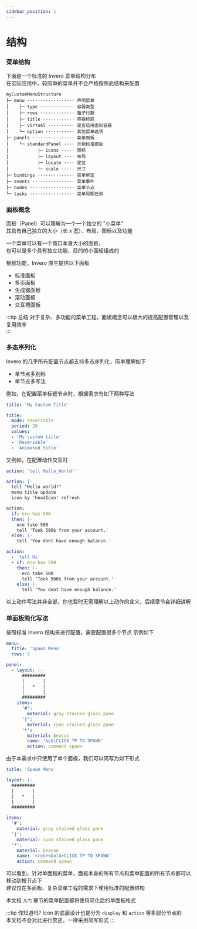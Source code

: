 ```yaml
---
sidebar_position: 1
---
```


# 结构


### 菜单结构

下面是一个标准的 Invero 菜单结构分布  
在实际应用中，较简单的菜单并不会严格按照此结构来配置  

```
myCustomMenuStructure
├─ menu ·················· 声明菜单
│    ├─ type ············· 容器类型
│    ├─ rows ············· 箱子行数
│    ├─ title ············ 容器标题
│    ├─ virtual ·········· 是否启用虚拟容器
│    └─ option ··········· 其他菜单选项
├─ panels ················ 菜单面板
│    └─ standardPanel ···· 示例标准面板
│           ├─ icons ····· 图标
│           ├─ layout ···· 布局
│           ├─ locate ···· 定位
│           └─ scale ····· 尺寸
├─ bindings ·············· 菜单绑定
├─ events ················ 菜单事件
├─ nodes ················· 菜单节点
└─ tasks ················· 菜单周期任务
```

### 面板概念

面板（Panel）可以理解为一个一个独立的 "小菜单"  
其具有自己独立的大小（长 x 宽）、布局、图标以及功能  

一个菜单可以有一个窗口本身大小的面板，  
也可以是多个具有独立功能、目的的小面板组成的  

根据功能，Invero 原生提供以下面板
- 标准面板
- 多页面板
- 生成器面板
- 滚动面板
- 交互槽面板

:::tip 总结
对于复杂、多功能的菜单工程，面板概念可以极大的提高配置管理以及复用效率  
:::

### 多态序列化

Invero 的几乎所有配置节点都支持多态序列化，简单理解如下
- 单节点多别称
- 单节点多写法

例如，在配置菜单标题节点时，根据需求有如下两种写法
```yaml title=静态标题
title: 'My Custom Title'
```

```yaml title=动态标题
title:
  mode: reversable
  period: 20
  values:
  - 'My custom title'
  - 'Reversable'
  - 'Animated title'
```

又例如，在配置动作交互时

```yaml title=单文本Kether语句
action: 'tell Hello_World!'

action: |-
  tell "Hello world!"
  menu title update
  icon by 'headIcon' refresh
```
```yaml title=单结构动作
action:
  if: eco has 500
  then: |-
    eco take 500
    tell 'Took 500$ from your account.'
  else: |-
    tell 'You dont have enough balance.'
```
```yaml title=多动作
action:
  - 'tell Hi'
  - if: eco has 500
    then: |-
      eco take 500
      tell 'Took 500$ from your account.'
    else: |-
      tell 'You dont have enough balance.'
```
以上动作写法并非全部，你也暂时无需理解以上动作的含义，后续章节会详细讲解

### 单面板简化写法

按照标准 Invero 结构来进行配置，需要配置很多个节点
示例如下

```yaml
menu:
  title: 'Spawn Menu'
  rows: 5

panel:
  - layout: |-
      #########
      |       |
      |   *   |
      |       |
      #########
    items:
      '#':
        material: gray stained glass pane
      '|':
        material: cyan stained glass pane
      '*':
        material: beacon
        name: '&c&lCLICK TP TO SPAWN'
        action: command spawn
```

由于本需求中只使用了单个面板，我们可以简写为如下形式

```yaml
title: 'Spawn Menu'

layout: |-
  #########
  |       |
  |   *   |
  |       |
  #########

items:
  '#':
    material: gray stained glass pane
  '|':
    material: cyan stained glass pane
  '*':
    material: beacon
    name: '<red><bold>CLICK TP TO SPAWN'
    action: command spawn
```

可以看到，针对单面板的菜单，面板本身的所有节点和菜单配置的所有节点都可以移动到根节点下  
建议仅在多面板、复杂菜单工程的需求下使用标准的配置结构

本文档 `入门` 章节的菜单配置都将使用简化后的单面板格式

:::tip 你知道吗?
Icon 的底层设计也是分为 `display` 和 `action` 等多部分节点的  
本文档不会对此进行赘述，一律采用简写形式
:::